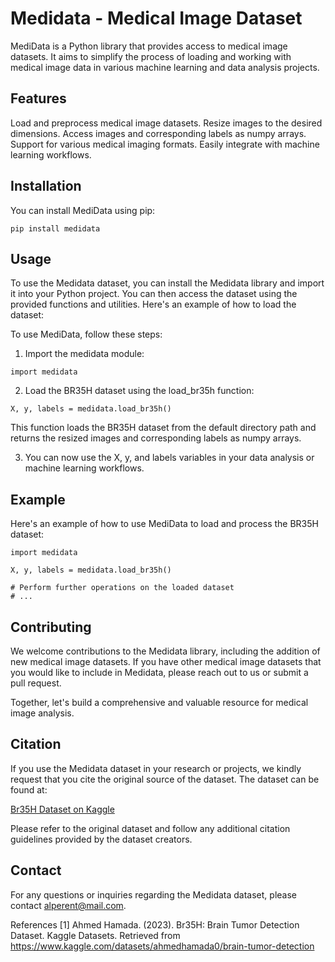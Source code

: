 # Medidata - Medical Image Dataset

MediData is a Python library that provides access to medical image datasets. It aims to simplify the process of loading and working with medical image data in various machine learning and data analysis projects.

## Features

Load and preprocess medical image datasets.
Resize images to the desired dimensions.
Access images and corresponding labels as numpy arrays.
Support for various medical imaging formats.
Easily integrate with machine learning workflows.

## Installation

You can install MediData using pip:
```
pip install medidata
```

## Usage

To use the Medidata dataset, you can install the Medidata library and import it into your Python project. You can then access the dataset using the provided functions and utilities. Here's an example of how to load the dataset:

To use MediData, follow these steps:
1) Import the medidata module:
```
import medidata
```

2) Load the BR35H dataset using the load_br35h function:
```
X, y, labels = medidata.load_br35h()
```
This function loads the BR35H dataset from the default directory path and returns the resized images and corresponding labels as numpy arrays.

3) You can now use the X, y, and labels variables in your data analysis or machine learning workflows.

## Example

Here's an example of how to use MediData to load and process the BR35H dataset:
```
import medidata

X, y, labels = medidata.load_br35h()

# Perform further operations on the loaded dataset
# ...
```

## Contributing
We welcome contributions to the Medidata library, including the addition of new medical image datasets. If you have other medical image datasets that you would like to include in Medidata, please reach out to us or submit a pull request.

Together, let's build a comprehensive and valuable resource for medical image analysis.

## Citation
If you use the Medidata dataset in your research or projects, we kindly request that you cite the original source of the dataset. The dataset can be found at:

[Br35H Dataset on Kaggle](https://www.kaggle.com/datasets/ahmedhamada0/brain-tumor-detection)

Please refer to the original dataset and follow any additional citation guidelines provided by the dataset creators.


## Contact
For any questions or inquiries regarding the Medidata dataset, please contact [alperent@mail.com](mailto:alperent@mail.com).

References
[1] Ahmed Hamada. (2023). Br35H: Brain Tumor Detection Dataset. Kaggle Datasets. Retrieved from https://www.kaggle.com/datasets/ahmedhamada0/brain-tumor-detection